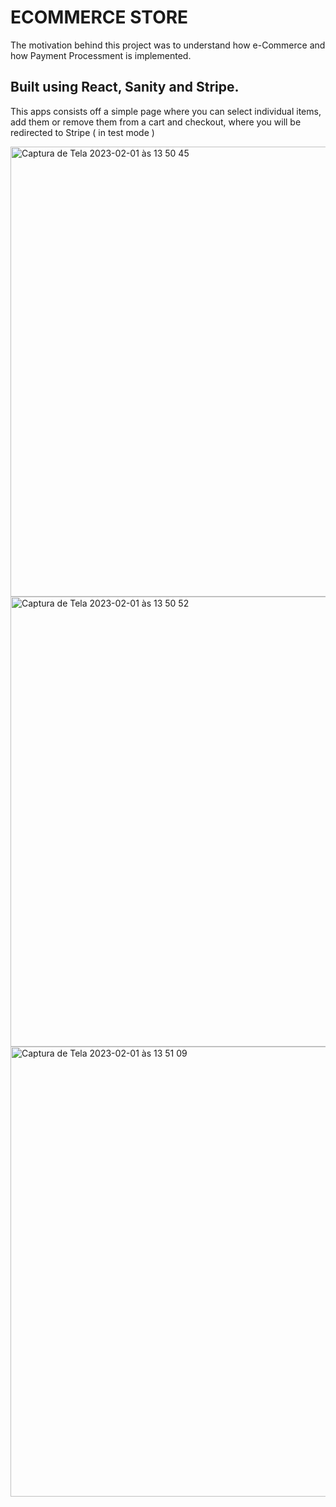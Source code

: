 # ECOMMERCE STORE

The motivation behind this project was to understand how e-Commerce and how Payment Processment is implemented.

## Built using React, Sanity and Stripe.

This apps consists off a simple page where you can select individual items, add them or remove them from a cart and checkout, where you will be redirected to Stripe ( in test mode )

<img width="720" alt="Captura de Tela 2023-02-01 às 13 50 45" src="https://user-images.githubusercontent.com/64154960/216472128-3e76a3ef-e1d9-44e7-9594-b9f81ec2671d.png">
<img width="720" alt="Captura de Tela 2023-02-01 às 13 50 52" src="https://user-images.githubusercontent.com/64154960/216472133-6919440e-e394-43b4-b91a-0305413526b2.png">
<img width="720" alt="Captura de Tela 2023-02-01 às 13 51 09" src="https://user-images.githubusercontent.com/64154960/216472136-67c8f1bf-1fd3-487c-ad41-231565fa435a.png">



